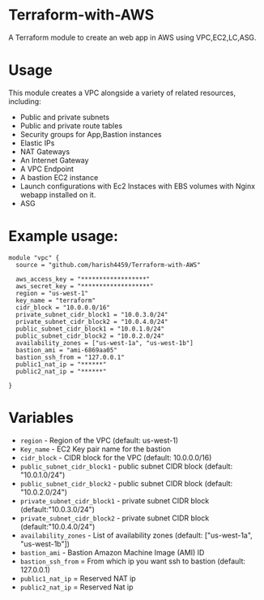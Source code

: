 # Terraform-with-AWS
A Terraform module to create an web app in AWS using VPC,EC2,LC,ASG.

# Usage
This module creates a VPC alongside a variety of related resources, including:

* Public and private subnets
* Public and private route tables
* Security groups for App,Bastion instances
* Elastic IPs
* NAT Gateways
* An Internet Gateway
* A VPC Endpoint
* A bastion EC2 instance
* Launch configurations with Ec2 Instaces with EBS volumes with Nginx webapp installed on it.
* ASG 


# Example usage:

```
module "vpc" {
  source = "github.com/harish4459/Terraform-with-AWS"

  aws_access_key = "******************"
  aws_secret_key = "*******************"
  region = "us-west-1"
  key_name = "terraform"
  cidr_block = "10.0.0.0/16"
  private_subnet_cidr_block1 = "10.0.3.0/24"
  private_subnet_cidr_block2 = "10.0.4.0/24"
  public_subnet_cidr_block1 = "10.0.1.0/24"
  public_subnet_cidr_block2 = "10.0.2.0/24"
  availability_zones = ["us-west-1a", "us-west-1b"]
  bastion_ami = "ami-6869aa05"
  bastion_ssh_from = "127.0.0.1"
  public1_nat_ip = "******"
  public2_nat_ip = "******"

}
```

# Variables
* `region` - Region of the VPC (default: us-west-1)
* `Key_name` - EC2 Key pair name for the bastion
* `cidr_block` - CIDR block for the VPC (default: 10.0.0.0/16)
* `public_subnet_cidr_block1` -  public subnet CIDR block (default: "10.0.1.0/24")
* `public_subnet_cidr_block2` -  public subnet CIDR block (default: "10.0.2.0/24")
* `private_subnet_cidr_block1` - private subnet CIDR block (default:"10.0.3.0/24")
* `private_subnet_cidr_block2` - private subnet CIDR block (default:"10.0.4.0/24")
* `availability_zones` - List of availability zones (default: ["us-west-1a", "us-west-1b"])
* `bastion_ami` - Bastion Amazon Machine Image (AMI) ID
* `bastion_ssh_from` = From which ip you want ssh to bastion (default: 127.0.0.1)
* `public1_nat_ip` = Reserved NAT ip
* `public2_nat_ip` = Reserved Nat ip


